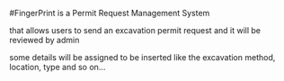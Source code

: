 #FingerPrint is a Permit Request Management System

that allows users to send an excavation permit request and it will be reviewed by admin

some details will be assigned to be inserted like the excavation method, location, type and so on...
